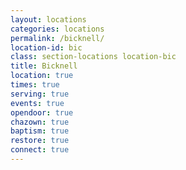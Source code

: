 ```yaml
---
layout: locations
categories: locations
permalink: /bicknell/
location-id: bic
class: section-locations location-bic
title: Bicknell
location: true
times: true
serving: true
events: true
opendoor: true
chazown: true
baptism: true
restore: true
connect: true
---
```

